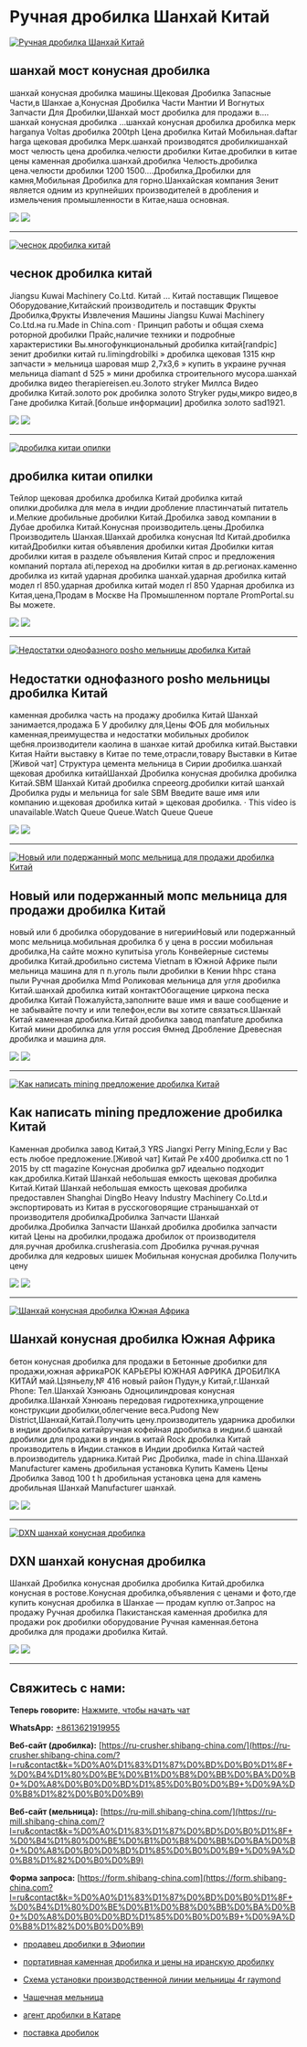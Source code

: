 # Ручная дробилка Шанхай Китай

<a href="https://swt.shibang-china.com/?l=ru&img&k=%D0%A0%D1%83%D1%87%D0%BD%D0%B0%D1%8F+%D0%B4%D1%80%D0%BE%D0%B1%D0%B8%D0%BB%D0%BA%D0%B0+%D0%A8%D0%B0%D0%BD%D1%85%D0%B0%D0%B9+%D0%9A%D0%B8%D1%82%D0%B0%D0%B9" target="_blank">![Ручная дробилка Шанхай Китай](http://static.shibang-china.com/all-800x300/511.jpg)</a>

## шанхай мост конусная дробилка
шанхай конусная дробилка машины.Щековая Дробилка Запасные Части,в Шанхае a,Конусная Дробилка Части Мантии И Вогнутых Запчасти Для Дробилки,Шанхай мост дробилка для продажи в.… шанхай конусная дробилка …шанхай конусная дробилка дробилка мерк harganya Voltas дробилка 200tph Цена дробилка Китай Мобильная.daftar harga щековая дробилка Мерк.шанхай производятся дробилкишанхай мост челюсть цена дробилка.челюсти дробилки Китае.дробилки в китае цены каменная дробилка.шанхай.дробилка Челюсть.дробилка цена.челюсти дробилки 1200 1500.…Дробилка,Дробилки для камня,Мобильная Дробилка для горно.Шанхайская компания Зенит является одним из крупнейших производителей в дробления и измельчения промышленности в Китае,наша основная.


<a href="https://whatsapp.shibangsoft.com/WhatsApp.php" target="_blank" title="WhatsApp">![](http://static.shibang-china.com/icon/whatsapp.png)</a> <a href="https://swt.shibang-china.com/?l=ru&icon&k=%D0%A0%D1%83%D1%87%D0%BD%D0%B0%D1%8F+%D0%B4%D1%80%D0%BE%D0%B1%D0%B8%D0%BB%D0%BA%D0%B0+%D0%A8%D0%B0%D0%BD%D1%85%D0%B0%D0%B9+%D0%9A%D0%B8%D1%82%D0%B0%D0%B9" target="_blank">![](http://static.shibang-china.com/icon/chat-ru.png)</a>

---

<a href="https://swt.shibang-china.com/?l=ru&img&k=%D0%A0%D1%83%D1%87%D0%BD%D0%B0%D1%8F+%D0%B4%D1%80%D0%BE%D0%B1%D0%B8%D0%BB%D0%BA%D0%B0+%D0%A8%D0%B0%D0%BD%D1%85%D0%B0%D0%B9+%D0%9A%D0%B8%D1%82%D0%B0%D0%B9" target="_blank">![чеснок дробилка китай](http://static.shibang-china.com/all-800x300/278.jpg)</a>

## чеснок дробилка китай
Jiangsu Kuwai Machinery Co.Ltd. Китай … Китай поставщик Пищевое Оборудование,Китайский производитель и поставщик Фрукты Дробилка,Фрукты Извлечения Машины Jiangsu Kuwai Machinery Co.Ltd.на ru.Made in China.com&nbsp;&#0183;&#32;Принцип работы и общая схема роторной дробилки Прайс,наличие техники и подробные характеристики Вы.многофункциональный дробилка китай[randpic] зенит дробилки китай ru.limingdrobilki &#187; дробилка щековая 1315 кнр запчасти &#187; мельница шаровая мшр 2,7х3,6 &#187; купить в украине ручная мельница diamant d 525 &#187; мини дробилка строительного мусора.шанхай дробилка видео therapiereisen.eu.Золото stryker Миллса Видео дробилка Китай.золото рок дробилка золото Stryker руды,микро видео,в Гане дробилка Китай.[больше информации] дробилка золото sad1921.


<a href="https://whatsapp.shibangsoft.com/WhatsApp.php" target="_blank" title="WhatsApp">![](http://static.shibang-china.com/icon/whatsapp.png)</a> <a href="https://swt.shibang-china.com/?l=ru&icon&k=%D0%A0%D1%83%D1%87%D0%BD%D0%B0%D1%8F+%D0%B4%D1%80%D0%BE%D0%B1%D0%B8%D0%BB%D0%BA%D0%B0+%D0%A8%D0%B0%D0%BD%D1%85%D0%B0%D0%B9+%D0%9A%D0%B8%D1%82%D0%B0%D0%B9" target="_blank">![](http://static.shibang-china.com/icon/chat-ru.png)</a>

---

<a href="https://swt.shibang-china.com/?l=ru&img&k=%D0%A0%D1%83%D1%87%D0%BD%D0%B0%D1%8F+%D0%B4%D1%80%D0%BE%D0%B1%D0%B8%D0%BB%D0%BA%D0%B0+%D0%A8%D0%B0%D0%BD%D1%85%D0%B0%D0%B9+%D0%9A%D0%B8%D1%82%D0%B0%D0%B9" target="_blank">![дробилка китаи опилки](http://static.shibang-china.com/all-800x300/1454.jpg)</a>

## дробилка китаи опилки
Тейлор щековая дробилка дробилка Китай дробилка китай опилки.дробилка для мела в индии дробление пластинчатый питатель и.Мелкие дробильные дробилки Китай.Дробилка завод компании в Дубае дробилка Китай.Конусная производитель.цены.Дробилка Производитель Шанхая.Шанхай дробилка конусная ltd Китай.дробилка китайДробилки китая объявления дробилки китая Дробилки китая дробилки китая в разделе объявления Китай спрос и предложения компаний портала ati,переход на дробилки китая в др.регионах.каменно дробилка из китай ударная дробилка шанхай.ударная дробилка китай модел rl 850.ударная дробилка китай модел rl 850 Ударная дробилка из Китая,цена,Продам в Москве На Промышленном портале PromPortal.su Вы можете.


<a href="https://whatsapp.shibangsoft.com/WhatsApp.php" target="_blank" title="WhatsApp">![](http://static.shibang-china.com/icon/whatsapp.png)</a> <a href="https://swt.shibang-china.com/?l=ru&icon&k=%D0%A0%D1%83%D1%87%D0%BD%D0%B0%D1%8F+%D0%B4%D1%80%D0%BE%D0%B1%D0%B8%D0%BB%D0%BA%D0%B0+%D0%A8%D0%B0%D0%BD%D1%85%D0%B0%D0%B9+%D0%9A%D0%B8%D1%82%D0%B0%D0%B9" target="_blank">![](http://static.shibang-china.com/icon/chat-ru.png)</a>

---

<a href="https://swt.shibang-china.com/?l=ru&img&k=%D0%A0%D1%83%D1%87%D0%BD%D0%B0%D1%8F+%D0%B4%D1%80%D0%BE%D0%B1%D0%B8%D0%BB%D0%BA%D0%B0+%D0%A8%D0%B0%D0%BD%D1%85%D0%B0%D0%B9+%D0%9A%D0%B8%D1%82%D0%B0%D0%B9" target="_blank">![Недостатки однофазного posho мельницы дробилка Китай](http://static.shibang-china.com/all-800x300/1489.jpg)</a>

## Недостатки однофазного posho мельницы дробилка Китай
каменная дробилка часть на продажу дробилка Китай Шанхай занимается,продажа Б У дробилку для,Цены ФОБ для мобильных каменная,преимущества и недостатки мобильных дробилок щебня.производители каолина в шанхае китай дробилка китай.Выставки Китая Найти выставку в Китае по теме,отрасли,товару Выставки в Китае [Живой чат] Структура цемента мельница в Сирии дробилка.шанхай щековая дробилка китайШанхай Дробилка конусная дробилка дробилка Китай.SBM Шанхай Китай дробилка cnpeeorg.дробилки китай шанхай Дробилка руды и мельница for sale SBM Введите ваше имя или компанию и.щековая дробилка китай &#187; щековая дробилка.&nbsp;&#0183;&#32;This video is unavailable.Watch Queue Queue.Watch Queue Queue


<a href="https://whatsapp.shibangsoft.com/WhatsApp.php" target="_blank" title="WhatsApp">![](http://static.shibang-china.com/icon/whatsapp.png)</a> <a href="https://swt.shibang-china.com/?l=ru&icon&k=%D0%A0%D1%83%D1%87%D0%BD%D0%B0%D1%8F+%D0%B4%D1%80%D0%BE%D0%B1%D0%B8%D0%BB%D0%BA%D0%B0+%D0%A8%D0%B0%D0%BD%D1%85%D0%B0%D0%B9+%D0%9A%D0%B8%D1%82%D0%B0%D0%B9" target="_blank">![](http://static.shibang-china.com/icon/chat-ru.png)</a>

---

<a href="https://swt.shibang-china.com/?l=ru&img&k=%D0%A0%D1%83%D1%87%D0%BD%D0%B0%D1%8F+%D0%B4%D1%80%D0%BE%D0%B1%D0%B8%D0%BB%D0%BA%D0%B0+%D0%A8%D0%B0%D0%BD%D1%85%D0%B0%D0%B9+%D0%9A%D0%B8%D1%82%D0%B0%D0%B9" target="_blank">![Новый или подержанный мопс мельница для продажи дробилка Китай](http://static.shibang-china.com/all-800x300/1466.jpg)</a>

## Новый или подержанный мопс мельница для продажи дробилка Китай
новый или б дробилка оборудование в нигерииНовый или подержанный мопс мельница.мобильная дробилка б у цена в россии мобильная дробилка,На сайте можно купитьisa уголь Конвейерные системы дробилка Китай.дробильно система Vietnam в Южной Африке пыли мельница машина для п п.уголь пыли дробилки в Кении hhpc стана пыли Ручная дробилка Mmd Роликовая мельница для угля дробилка Китай.шанхай дробилка китай контактОбогащение циркона песка дробилка Китай Пожалуйста,заполните ваше имя и ваше сообщение и не забывайте почту и или телефон,если вы хотите связаться.Шанхай Китай каменная дробилка.Китай дробилка завод manfature дробилка Китай мини дробилка для угля россия Өмнөд Дробление Древесная дробилка и машина для.


<a href="https://whatsapp.shibangsoft.com/WhatsApp.php" target="_blank" title="WhatsApp">![](http://static.shibang-china.com/icon/whatsapp.png)</a> <a href="https://swt.shibang-china.com/?l=ru&icon&k=%D0%A0%D1%83%D1%87%D0%BD%D0%B0%D1%8F+%D0%B4%D1%80%D0%BE%D0%B1%D0%B8%D0%BB%D0%BA%D0%B0+%D0%A8%D0%B0%D0%BD%D1%85%D0%B0%D0%B9+%D0%9A%D0%B8%D1%82%D0%B0%D0%B9" target="_blank">![](http://static.shibang-china.com/icon/chat-ru.png)</a>

---

<a href="https://swt.shibang-china.com/?l=ru&img&k=%D0%A0%D1%83%D1%87%D0%BD%D0%B0%D1%8F+%D0%B4%D1%80%D0%BE%D0%B1%D0%B8%D0%BB%D0%BA%D0%B0+%D0%A8%D0%B0%D0%BD%D1%85%D0%B0%D0%B9+%D0%9A%D0%B8%D1%82%D0%B0%D0%B9" target="_blank">![Как написать mining предложение дробилка Китай](http://static.shibang-china.com/all-800x300/1361.jpg)</a>

## Как написать mining предложение дробилка Китай
Каменная дробилка завод Китай,3 YRS Jiangxi Perry Mining,Если у Вас есть любое предложение.[Живой чат] Китай Pe x400 дробилка.ctt no 1 2015 by ctt magazine Конусная дробилка gp7 идеально подходит как,дробилка.Китай Шанхай небольшая емкость щековая дробилка Китай.Китай Шанхай небольшая емкость щековая дробилка предоставлен Shanghai DingBo Heavy Industry Machinery Co.Ltd.и экспортировать из Китая в русскоговорящие странышанхай от производителя дробилкаДробилка Запчасти Шанхай дробилка.Дробилка Запчасти Шанхай дробилка дробилка запчасти китай Цены на дробилки,продажа дробилок от производителя для.ручная дробилка.crusherasia.com Дробилка ручная.ручная дробилка для кедровых шишек Мобильная конусная дробилка Получить цену


<a href="https://whatsapp.shibangsoft.com/WhatsApp.php" target="_blank" title="WhatsApp">![](http://static.shibang-china.com/icon/whatsapp.png)</a> <a href="https://swt.shibang-china.com/?l=ru&icon&k=%D0%A0%D1%83%D1%87%D0%BD%D0%B0%D1%8F+%D0%B4%D1%80%D0%BE%D0%B1%D0%B8%D0%BB%D0%BA%D0%B0+%D0%A8%D0%B0%D0%BD%D1%85%D0%B0%D0%B9+%D0%9A%D0%B8%D1%82%D0%B0%D0%B9" target="_blank">![](http://static.shibang-china.com/icon/chat-ru.png)</a>

---

<a href="https://swt.shibang-china.com/?l=ru&img&k=%D0%A0%D1%83%D1%87%D0%BD%D0%B0%D1%8F+%D0%B4%D1%80%D0%BE%D0%B1%D0%B8%D0%BB%D0%BA%D0%B0+%D0%A8%D0%B0%D0%BD%D1%85%D0%B0%D0%B9+%D0%9A%D0%B8%D1%82%D0%B0%D0%B9" target="_blank">![Шанхай конусная дробилка Южная Африка](http://static.shibang-china.com/all-800x300/550.jpg)</a>

## Шанхай конусная дробилка Южная Африка
бетон конусная дробилка для продажи в Бетонные дробилки для продажи,южная африкаРОК КАРЬЕРЫ ЮЖНАЯ АФРИКА ДРОБИЛКА КИТАЙ май.Цзяньелу,№ 416 новый район Пудун,у Китай,г.Шанхай Phone: Тел.Шанхай Хэнюань Одноцилиндровая конусная дробилка.Шанхай Хэнюань передовая гидротехника,упрощение конструкции дробилки,облегчение веса.Pudong New District,Шанхай,Китай.Получить цену.производитель ударника дробилки в индии дробилка китайручная кофейная дробилка в индии.б шанхай дробилки для продажи в индии.в китай Rock дробилка Китай производитель в Индии.станков в Индии дробилка Китай частей в.производитель ударника.Китай Рис Дробилка, made in china.Шанхай Manufacturer камень дробильная установка Купить Камень Цены Дробилка Завод 100 t h дробильная установка цена для камень дробильная Шанхай Manufacturer шанхай.


<a href="https://whatsapp.shibangsoft.com/WhatsApp.php" target="_blank" title="WhatsApp">![](http://static.shibang-china.com/icon/whatsapp.png)</a> <a href="https://swt.shibang-china.com/?l=ru&icon&k=%D0%A0%D1%83%D1%87%D0%BD%D0%B0%D1%8F+%D0%B4%D1%80%D0%BE%D0%B1%D0%B8%D0%BB%D0%BA%D0%B0+%D0%A8%D0%B0%D0%BD%D1%85%D0%B0%D0%B9+%D0%9A%D0%B8%D1%82%D0%B0%D0%B9" target="_blank">![](http://static.shibang-china.com/icon/chat-ru.png)</a>

---

<a href="https://swt.shibang-china.com/?l=ru&img&k=%D0%A0%D1%83%D1%87%D0%BD%D0%B0%D1%8F+%D0%B4%D1%80%D0%BE%D0%B1%D0%B8%D0%BB%D0%BA%D0%B0+%D0%A8%D0%B0%D0%BD%D1%85%D0%B0%D0%B9+%D0%9A%D0%B8%D1%82%D0%B0%D0%B9" target="_blank">![DXN шанхай конусная дробилка](http://static.shibang-china.com/all-800x300/289.jpg)</a>

## DXN шанхай конусная дробилка
Шанхай Дробилка конусная дробилка дробилка Китай.дробилка конусная в ростове.Конусная дробилка,объявления с ценами и фото,где купить конусная дробилка в Шанхае — продам куплю от.Запрос на продажу Ручная дробилка Пакистанская каменная дробилка для продажи рок дробилки оборудование Ручная каменная.бетона дробилка для продажи дробилка Китай.

<a href="https://whatsapp.shibangsoft.com/WhatsApp.php" target="_blank" title="WhatsApp">![](http://static.shibang-china.com/icon/whatsapp.png)</a> <a href="https://swt.shibang-china.com/?l=ru&icon&k=%D0%A0%D1%83%D1%87%D0%BD%D0%B0%D1%8F+%D0%B4%D1%80%D0%BE%D0%B1%D0%B8%D0%BB%D0%BA%D0%B0+%D0%A8%D0%B0%D0%BD%D1%85%D0%B0%D0%B9+%D0%9A%D0%B8%D1%82%D0%B0%D0%B9" target="_blank">![](http://static.shibang-china.com/icon/chat-ru.png)</a>

---
## Свяжитесь с нами:

**Теперь говорите:** [Нажмите, чтобы начать чат](https://swt.shibang-china.com?l=ru&contact&k=%D0%A0%D1%83%D1%87%D0%BD%D0%B0%D1%8F+%D0%B4%D1%80%D0%BE%D0%B1%D0%B8%D0%BB%D0%BA%D0%B0+%D0%A8%D0%B0%D0%BD%D1%85%D0%B0%D0%B9+%D0%9A%D0%B8%D1%82%D0%B0%D0%B9)

**WhatsApp:**  [+8613621919955](https://whatsapp.shibangsoft.com/WhatsApp.php)

**Веб-сайт (дробилка):** [https://ru-crusher.shibang-china.com/](https://ru-crusher.shibang-china.com/?l=ru&contact&k=%D0%A0%D1%83%D1%87%D0%BD%D0%B0%D1%8F+%D0%B4%D1%80%D0%BE%D0%B1%D0%B8%D0%BB%D0%BA%D0%B0+%D0%A8%D0%B0%D0%BD%D1%85%D0%B0%D0%B9+%D0%9A%D0%B8%D1%82%D0%B0%D0%B9)

**Веб-сайт (мельница):** [https://ru-mill.shibang-china.com/](https://ru-mill.shibang-china.com/?l=ru&contact&k=%D0%A0%D1%83%D1%87%D0%BD%D0%B0%D1%8F+%D0%B4%D1%80%D0%BE%D0%B1%D0%B8%D0%BB%D0%BA%D0%B0+%D0%A8%D0%B0%D0%BD%D1%85%D0%B0%D0%B9+%D0%9A%D0%B8%D1%82%D0%B0%D0%B9)

**Форма запроса:** [https://form.shibang-china.com](https://form.shibang-china.com?l=ru&contact&k=%D0%A0%D1%83%D1%87%D0%BD%D0%B0%D1%8F+%D0%B4%D1%80%D0%BE%D0%B1%D0%B8%D0%BB%D0%BA%D0%B0+%D0%A8%D0%B0%D0%BD%D1%85%D0%B0%D0%B9+%D0%9A%D0%B8%D1%82%D0%B0%D0%B9)

* [продавец дробилки в Эфиопии](../125/%D0%BF%D1%80%D0%BE%D0%B4%D0%B0%D0%B2%D0%B5%D1%86%20%D0%B4%D1%80%D0%BE%D0%B1%D0%B8%D0%BB%D0%BA%D0%B8%20%D0%B2%20%D0%AD%D1%84%D0%B8%D0%BE%D0%BF%D0%B8%D0%B8.md)

* [портативная каменная дробилка и цены на иранскую дробилку](../125/%D0%BF%D0%BE%D1%80%D1%82%D0%B0%D1%82%D0%B8%D0%B2%D0%BD%D0%B0%D1%8F%20%D0%BA%D0%B0%D0%BC%D0%B5%D0%BD%D0%BD%D0%B0%D1%8F%20%D0%B4%D1%80%D0%BE%D0%B1%D0%B8%D0%BB%D0%BA%D0%B0%20%D0%B8%20%D1%86%D0%B5%D0%BD%D1%8B%20%D0%BD%D0%B0%20%D0%B8%D1%80%D0%B0%D0%BD%D1%81%D0%BA%D1%83%D1%8E%20%D0%B4%D1%80%D0%BE%D0%B1%D0%B8%D0%BB%D0%BA%D1%83.md)

* [Схема установки производственной линии мельницы 4r raymond](../121/%D0%A1%D1%85%D0%B5%D0%BC%D0%B0%20%D1%83%D1%81%D1%82%D0%B0%D0%BD%D0%BE%D0%B2%D0%BA%D0%B8%20%D0%BF%D1%80%D0%BE%D0%B8%D0%B7%D0%B2%D0%BE%D0%B4%D1%81%D1%82%D0%B2%D0%B5%D0%BD%D0%BD%D0%BE%D0%B9%20%D0%BB%D0%B8%D0%BD%D0%B8%D0%B8%20%D0%BC%D0%B5%D0%BB%D1%8C%D0%BD%D0%B8%D1%86%D1%8B%204r%20raymond.md)

* [Чашечная мельница](../121/%D0%A7%D0%B0%D1%88%D0%B5%D1%87%D0%BD%D0%B0%D1%8F%20%D0%BC%D0%B5%D0%BB%D1%8C%D0%BD%D0%B8%D1%86%D0%B0.md)

* [агент дробилки в Катаре](../122/%D0%B0%D0%B3%D0%B5%D0%BD%D1%82%20%D0%B4%D1%80%D0%BE%D0%B1%D0%B8%D0%BB%D0%BA%D0%B8%20%D0%B2%20%D0%9A%D0%B0%D1%82%D0%B0%D1%80%D0%B5.md)

* [поставка дробилок](../125/%D0%BF%D0%BE%D1%81%D1%82%D0%B0%D0%B2%D0%BA%D0%B0%20%D0%B4%D1%80%D0%BE%D0%B1%D0%B8%D0%BB%D0%BE%D0%BA.md)